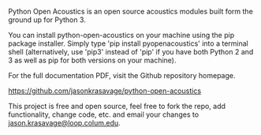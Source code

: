 Python Open Acoustics is an open source acoustics modules built form the ground up for Python 3.

You can install python-open-acoustics on your machine using the pip package installer. Simply type 'pip install pyopenacoustics' into a terminal shell (alternatively, use 'pip3' instead of 'pip' if you have both Python 2 and 3 as well as pip for both versions on your machine).


For the full documentation PDF, visit the Github repository homepage.

https://github.com/jasonkrasavage/python-open-acoustics

This project is free and open source, feel free to fork the repo, add functionality, change code, etc. and email your changes to jason.krasavage@loop.colum.edu. 
